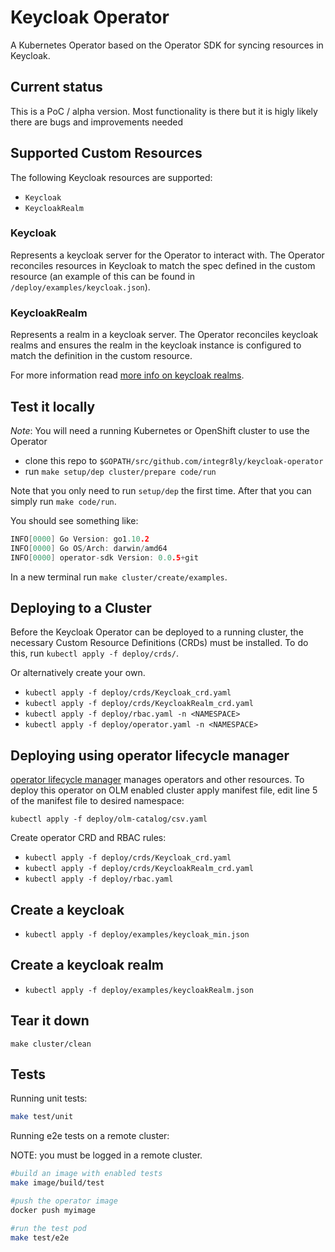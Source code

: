 # Keycloak Operator

A Kubernetes Operator based on the Operator SDK for syncing resources in Keycloak.

## Current status

This is a PoC / alpha version. Most functionality is there but it is higly likely there are bugs and improvements needed

## Supported Custom Resources

The following Keycloak resources are supported:

- `Keycloak`
- `KeycloakRealm`

### Keycloak

Represents a keycloak server for the Operator to interact with.
The Operator reconciles resources in Keycloak to match the spec defined in the custom resource (an example of this can be found in `/deploy/examples/keycloak.json`). 

### KeycloakRealm

Represents a realm in a keycloak server.
The Operator reconciles keycloak realms and ensures the realm in the keycloak instance is configured to match the definition in the custom resource.

For more information read [more info on keycloak realms](keycloakrealm.md).

## Test it locally

*Note*: You will need a running Kubernetes or OpenShift cluster to use the Operator

- clone this repo to `$GOPATH/src/github.com/integr8ly/keycloak-operator`
- run `make setup/dep cluster/prepare code/run`

Note that you only need to run `setup/dep` the first time. After that you can simply run `make code/run`.

You should see something like:

```go
INFO[0000] Go Version: go1.10.2
INFO[0000] Go OS/Arch: darwin/amd64
INFO[0000] operator-sdk Version: 0.0.5+git

```

In a new terminal run `make cluster/create/examples`.

## Deploying to a Cluster

Before the Keycloak Operator can be deployed to a running cluster, the necessary Custom Resource Definitions (CRDs) must be installed. To do this, run `kubectl apply -f deploy/crds/`.

Or alternatively create your own.

- `kubectl apply -f deploy/crds/Keycloak_crd.yaml`
- `kubectl apply -f deploy/crds/KeycloakRealm_crd.yaml`
- `kubectl apply -f deploy/rbac.yaml -n <NAMESPACE>`
- `kubectl apply -f deploy/operator.yaml -n <NAMESPACE>`

## Deploying using operator lifecycle manager

[operator lifecycle manager](https://github.com/operator-framework/operator-lifecycle-manager) manages operators and other resources.
To deploy this operator on OLM enabled cluster apply manifest file, edit line 5 of the manifest file to desired namespace:

`kubectl apply -f deploy/olm-catalog/csv.yaml` 

Create operator CRD and RBAC rules:

- `kubectl apply -f deploy/crds/Keycloak_crd.yaml`
- `kubectl apply -f deploy/crds/KeycloakRealm_crd.yaml`
- `kubectl apply -f deploy/rbac.yaml`

## Create a keycloak

- `kubectl apply -f deploy/examples/keycloak_min.json`

## Create a keycloak realm

- `kubectl apply -f deploy/examples/keycloakRealm.json`

## Tear it down

```make cluster/clean```

## Tests

Running unit tests:

```sh
make test/unit
```

Running e2e tests on a remote cluster:

NOTE: you must be logged in a remote cluster.

```sh
#build an image with enabled tests
make image/build/test

#push the operator image
docker push myimage

#run the test pod
make test/e2e
```
